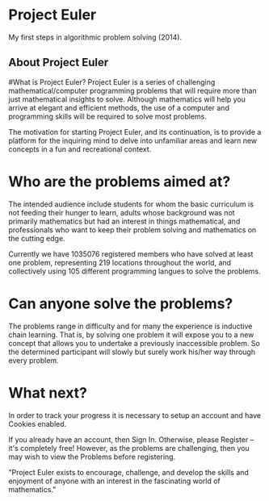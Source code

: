 # Project Euler
My first steps in algorithmic problem solving (2014).
## About Project Euler
#What is Project Euler?
Project Euler is a series of challenging mathematical/computer programming problems that will require more than just mathematical insights to solve. Although mathematics will help you arrive at elegant and efficient methods, the use of a computer and programming skills will be required to solve most problems.

The motivation for starting Project Euler, and its continuation, is to provide a platform for the inquiring mind to delve into unfamiliar areas and learn new concepts in a fun and recreational context.


# Who are the problems aimed at?
The intended audience include students for whom the basic curriculum is not feeding their hunger to learn, adults whose background was not primarily mathematics but had an interest in things mathematical, and professionals who want to keep their problem solving and mathematics on the cutting edge.

Currently we have 1035076 registered members who have solved at least one problem, representing 219 locations throughout the world, and collectively using 105 different programming langues to solve the problems.


# Can anyone solve the problems?
The problems range in difficulty and for many the experience is inductive chain learning. That is, by solving one problem it will expose you to a new concept that allows you to undertake a previously inaccessible problem. So the determined participant will slowly but surely work his/her way through every problem.


# What next?
In order to track your progress it is necessary to setup an account and have Cookies enabled.

If you already have an account, then Sign In. Otherwise, please Register – it's completely free!
However, as the problems are challenging, then you may wish to view the Problems before registering.



"Project Euler exists to encourage, challenge, and develop the skills and enjoyment of anyone with an interest in the fascinating world of mathematics."
